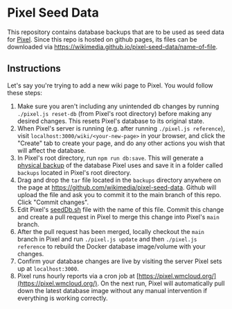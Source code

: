 # Pixel Seed Data

This repository contains database backups that are to be used as seed data for [Pixel](https://github.com/nicholasray/pixel). Since this repo is hosted on github pages, its files can be downloaded via https://wikimedia.github.io/pixel-seed-data/name-of-file.

## Instructions

Let's say you're trying to add a new wiki page to Pixel. You would follow these steps:

1) Make sure you aren't including any unintended db changes by running `./pixel.js reset-db` (from Pixel's root directory) before making any desired changes. This resets Pixel's database to its original state.
2) When Pixel's server is running (e.g. after running `./pixel.js reference`), visit `localhost:3000/wiki/<your-new-page>` in your browser, and click the "Create" tab to create your page, and do any other actions you wish that will affect the database.
3) In Pixel's root directory, run `npm run db:save`. This will generate a [physical backup](https://dev.mysql.com/doc/refman/8.0/en/backup-types.html#:~:text=Physical%20backup%20methods%20have%20these,only%20file%20copying%20without%20conversion) of the database Pixel uses and save it in a folder called `backups` located in Pixel's root directory.
4) Drag and drop the `tar` file located in the `backups` directory anywhere on the page at https://github.com/wikimedia/pixel-seed-data. Github will upload the file and ask you to commit it to the main branch of this repo. Click "Commit changes".
5) Edit Pixel's [seedDb.sh](https://github.com/wikimedia/pixel/blob/b4af39d0be82f6f608e9fb3996b52cb9f924eabe/Dockerfile.database#L5) file with the name of this file. Commit this change and create a pull request in Pixel to merge this change into Pixel's `main` branch.
6) After the pull request has been merged, locally checkout the `main` branch in Pixel and run `./pixel.js update` and then `./pixel.js reference` to rebuild the Docker database image/volume with your changes.
7) Confirm your database changes are live by visiting the server Pixel sets up at `localhost:3000`.
8) Pixel runs hourly reports via a cron job at [https://pixel.wmcloud.org/](https://pixel.wmcloud.org/). On the next run, Pixel will automatically pull down the latest database image without any manual intervention if everything is working correctly.
